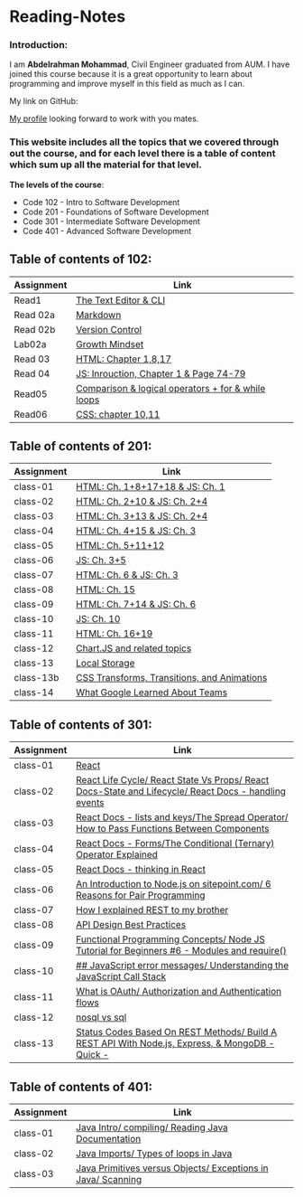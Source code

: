 # Reading-Notes

### Introduction:

I am **Abdelrahman Mohammad**, Civil Engineer graduated from AUM. I have joined this course because it is a great opportunity to learn about programming and improve myself in this field as much as I can.

My link on GitHub:

[My profile](https://github.com/Daour211) looking forward to work with you mates.

### This website includes all the topics that we covered through out the course, and for each level there is a table of content which sum up all the material for that level.

**The levels of the course**:

- Code 102 - Intro to Software Development
- Code 201 - Foundations of Software Development
- Code 301 - Intermediate Software Development
- Code 401 - Advanced Software Development

## Table of contents of 102:

| Assignment | Link                                                                 |
| ---------- | -------------------------------------------------------------------- |
| Read1      | [The Text Editor & CLI](102/read1.md)                                |
| Read 02a   | [Markdown](102/read02a.md)                                           |
| Read 02b   | [Version Control](102/read02b.md)                                    |
| Lab02a     | [Growth Mindset](102/lab02a)                                         |
| Read 03    | [HTML: Chapter 1,8,17](102/read03.md)                                |
| Read 04    | [JS: Inrouction, Chapter 1 & Page 74-79](102/read04.md)              |
| Read05     | [ Comparison & logical operators + for & while loops](102/read05.md) |
| Read06     | [ CSS: chapter 10,11](102/read06.md)                                 |

## Table of contents of 201:

| Assignment | Link                                                            |
| ---------- | --------------------------------------------------------------- |
| class-01   | [HTML: Ch. 1+8+17+18 & JS: Ch. 1](201/class-01.md)              |
| class-02   | [HTML: Ch. 2+10 & JS: Ch. 2+4](201/class-02.md)                 |
| class-03   | [HTML: Ch. 3+13 & JS: Ch. 2+4](201/class-03.md)                 |
| class-04   | [HTML: Ch. 4+15 & JS: Ch. 3](201/class-04.md)                   |
| class-05   | [HTML: Ch. 5+11+12 ](201/class-05.md)                           |
| class-06   | [JS: Ch. 3+5](201/class-06.md)                                  |
| class-07   | [HTML: Ch. 6 & JS: Ch. 3](201/class-07.md)                      |
| class-08   | [HTML: Ch. 15](201/class-08.md)                                 |
| class-09   | [HTML: Ch. 7+14 & JS: Ch. 6](201/class-09.md)                   |
| class-10   | [JS: Ch. 10](201/class-10.md)                                   |
| class-11   | [HTML: Ch. 16+19](201/class-11.md)                              |
| class-12   | [Chart.JS and related topics](201/class-12.md)                  |
| class-13   | [Local Storage](201/class-13.md)                                |
| class-13b  | [CSS Transforms, Transitions, and Animations](201/class-13b.md) |
| class-14   | [What Google Learned About Teams](201/class-14.md)              |

## Table of contents of 301:

| Assignment | Link                                                                                                                    |
| ---------- | ----------------------------------------------------------------------------------------------------------------------- |
| class-01   | [React](301/class-01.md)                                                                                                |
| class-02   | [React Life Cycle/ React State Vs Props/ React Docs-State and Lifecycle/ React Docs - handling events](301/class-02.md) |
| class-03   | [React Docs - lists and keys/The Spread Operator/ How to Pass Functions Between Components](301/class-03.md)            |
| class-04   | [React Docs - Forms/The Conditional (Ternary) Operator Explained](301/class-04.md)                                      |
| class-05   | [React Docs - thinking in React](301/class-05.md)                                                                       |
| class-06   | [An Introduction to Node.js on sitepoint.com/ 6 Reasons for Pair Programming](301/class-06.md)                          |
| class-07   | [How I explained REST to my brother](301/class-07.md)                                                                   |
| class-08   | [API Design Best Practices](301/class-08.md)                                                                            |
| class-09   | [Functional Programming Concepts/ Node JS Tutorial for Beginners #6 - Modules and require()](301/class-09.md)           |
| class-10   | [## JavaScript error messages/ Understanding the JavaScript Call Stack](301/class-10.md)                                |
| class-11   | [What is OAuth/ Authorization and Authentication flows](301/class-11.md)                                                |
| class-12   | [nosql vs sql](301/class-12.md)                                                                                         |
| class-13   | [Status Codes Based On REST Methods/ Build A REST API With Node.js, Express, & MongoDB - Quick -](301/class-13.md)      |

## Table of contents of 401:

| Assignment | Link                                                                            |
| ---------- | ------------------------------------------------------------------------------- |
| class-01   | [Java Intro/ compiling/ Reading Java Documentation](401/class-01.md)            |
| class-02   | [Java Imports/ Types of loops in Java](401/class-02.md)                         |
| class-03   | [Java Primitives versus Objects/ Exceptions in Java/ Scanning](401/class-03.md) |

